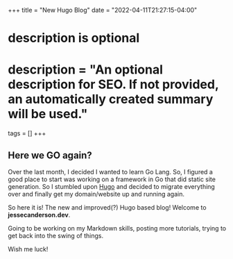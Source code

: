 +++
title = "New Hugo Blog"
date = "2022-04-11T21:27:15-04:00"

#
# description is optional
#
# description = "An optional description for SEO. If not provided, an automatically created summary will be used."

tags = []
+++

## Here we GO again?

Over the last month, I decided I wanted to learn Go Lang. So, I figured a good place to start was working on a framework in Go that did static site generation. So I stumbled upon [Hugo](https://gohugo.io) and decided to migrate everything over and finally get my domain/website up and running again.

So here it is! The new and improved(?) Hugo based blog! Welcome to **jessecanderson.dev**.

Going to be working on my Markdown skills, posting more tutorials, trying to get back into the swing of things.

Wish me luck!
